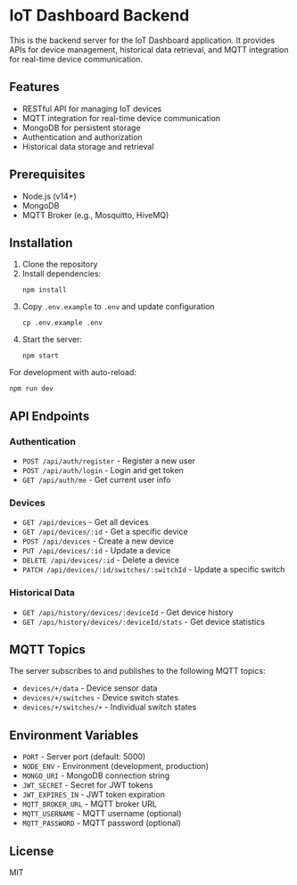 
# IoT Dashboard Backend

This is the backend server for the IoT Dashboard application. It provides APIs for device management, historical data retrieval, and MQTT integration for real-time device communication.

## Features

- RESTful API for managing IoT devices
- MQTT integration for real-time device communication
- MongoDB for persistent storage
- Authentication and authorization
- Historical data storage and retrieval

## Prerequisites

- Node.js (v14+)
- MongoDB
- MQTT Broker (e.g., Mosquitto, HiveMQ)

## Installation

1. Clone the repository
2. Install dependencies:
   ```
   npm install
   ```
3. Copy `.env.example` to `.env` and update configuration
   ```
   cp .env.example .env
   ```
4. Start the server:
   ```
   npm start
   ```
   
For development with auto-reload:
```
npm run dev
```

## API Endpoints

### Authentication

- `POST /api/auth/register` - Register a new user
- `POST /api/auth/login` - Login and get token
- `GET /api/auth/me` - Get current user info

### Devices

- `GET /api/devices` - Get all devices
- `GET /api/devices/:id` - Get a specific device
- `POST /api/devices` - Create a new device
- `PUT /api/devices/:id` - Update a device
- `DELETE /api/devices/:id` - Delete a device
- `PATCH /api/devices/:id/switches/:switchId` - Update a specific switch

### Historical Data

- `GET /api/history/devices/:deviceId` - Get device history
- `GET /api/history/devices/:deviceId/stats` - Get device statistics

## MQTT Topics

The server subscribes to and publishes to the following MQTT topics:

- `devices/+/data` - Device sensor data
- `devices/+/switches` - Device switch states
- `devices/+/switches/+` - Individual switch states

## Environment Variables

- `PORT` - Server port (default: 5000)
- `NODE_ENV` - Environment (development, production)
- `MONGO_URI` - MongoDB connection string
- `JWT_SECRET` - Secret for JWT tokens
- `JWT_EXPIRES_IN` - JWT token expiration
- `MQTT_BROKER_URL` - MQTT broker URL
- `MQTT_USERNAME` - MQTT username (optional)
- `MQTT_PASSWORD` - MQTT password (optional)

## License

MIT
